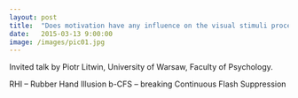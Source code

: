 ```yaml
---
layout: post
title:  "Does motivation have any influence on the visual stimuli processing? Studies based on a RHI and b-CFS"
date:   2015-03-13 9:00:00
image: /images/pic01.jpg
---
```


Invited talk by Piotr Litwin, University of Warsaw, Faculty of Psychology.

RHI – Rubber Hand Illusion
b-CFS – breaking Continuous Flash Suppression
